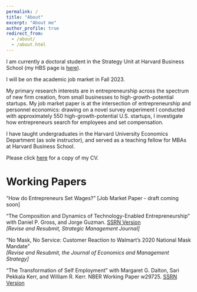 ```yaml
---
permalink: /
title: "About"
excerpt: "About me"
author_profile: true
redirect_from: 
  - /about/
  - /about.html
---
```


I am currently a doctoral student in the Strategy Unit at Harvard Business School (my HBS page is [here](https://www.hbs.edu/faculty/Pages/profile.aspx?facId=1068346)). 

I will be on the academic job market in Fall 2023.

My primary research interests are in entrepreneurship across the spectrum of new firm creation, from small businesses to high-growth-potential startups. My job market paper is at the intersection of entrepreneurship and personnel economics: drawing on a novel survey experiment I conducted with approximately 550 high-growth-potential U.S. startups, I investigate how entrepreneurs search for employees and set compensation. 

I have taught undergraduates in the Harvard University Economics Department (as sole instructor), and served as a teaching fellow for MBAs at Harvard Business School.

Please click [here](/files/Colaiacovo_CV.pdf) for a copy of my CV. 


Working Papers
======

“How do Entrepreneurs Set Wages?” [Job Market Paper - draft coming soon]

“The Composition and Dynamics of Technology-Enabled Entrepreneurship” with Daniel P. Gross, and Jorge Guzman. [SSRN Version](https://papers.ssrn.com/sol3/papers.cfm?abstract_id=4383445)\
*[Revise and Resubmit, Strategic Management Journal]*


“No Mask, No Service: Customer Reaction to Walmart’s 2020 National Mask Mandate”\
*[Revise and Resubmit, the Journal of Economics and Management Strategy]*

“The Transformation of Self Employment” with Margaret G. Dalton, Sari Pekkala Kerr, and William R. Kerr.
NBER Working Paper w29725. [SSRN Version](https://papers.ssrn.com/sol3/papers.cfm?abstract_id=4028341)
